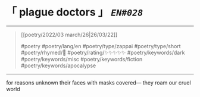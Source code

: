 # &#12300; plague doctors &#12301; *`EN#028`*

---

> [[poetry/2022/03 march/26|26/03/22]]
> 
> #poetry 
> #poetry/lang/en 
> #poetry/type/zappai #poetry/type/short 
> #poetry/rhymed/🔴 
> #poetry/rating/✨✨✨✨✨ 
> #poetry/keywords/dark #poetry/keywords/misc #poetry/keywords/fiction #poetry/keywords/apocalypse 

---

for reasons unknown
their faces with masks covered—
they roam our cruel world